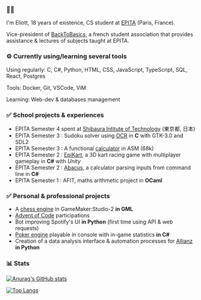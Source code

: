 ### 👋🌐
I'm Eliott, 18 years of existence, CS student at [EPITA](https://github.com/epita) (Paris, France).

Vice-president of [BackToBasics](https://github.com/orgs/BackToBasicsEpita/repositories), a french student association that provides assistance & lectures of subjects taught at EPITA.

### ⚙️ Currently using/learning several tools
Using regularly: C, C#, Python, HTML, CSS, JavaScript, TypeScript, SQL, React, Postgres

Tools: Docker, Git, VSCode, ViM

Learning: Web-dev & databases management

### ✅ School projects & experiences

- EPITA Semester 4 spent at [Shibaura Intitute of Technology](https://www.shibaura-it.ac.jp/en/) (東京都, 日本)
- EPITA Semester 3 : Sudoku solver using [OCR](https://github.com/EPITA-S3-OCR/OCR-Sudoku-Solver-S3-Project) in **C** with GTK-3.0 and SDL2
- EPITA Semester 3 : A functional [calculator](https://github.com/CapnDev-Git/ASM-Journey-S3/tree/main/Calculator) in ASM (68k)
- EPITA Semester 2 : [EpiKart](https://github.com/Team-BINBINKS/EpiKart-S2-Project), a 3D kart racing game with multiplayer gameplay in **C#** with _Unity_
- EPITA Semester 2 : [Abacus](https://github.com/CapnDev-Git/Abacus), a calculator parsing inputs from command line in **C#**
- EPITA Semester 1 : AFIT, maths arithmetic project in **OCaml**

### ✅ Personal & professional projects

- A [chess engine](https://github.com/CapnDev-Git/Chess-Engine-GML) in GameMaker:Studio-2 **in GML**
- [Advent of Code](https://github.com/CapnDev-Git/AdventOfCode) participations
- Bot improving Spotify's UI **in Python** (first time using API & web requests)
- [Poker engine](https://github.com/CapnDev-Git/PokerAI) playable in console with in-game statistics **in C#**
- Creation of a data analysis interface & automation processes for [Allianz](https://www.allianz.fr/) **in Python**

### 📊 Stats
[![Anurag's GitHub stats](https://github-readme-stats.vercel.app/api?username=CapnDev-Git&theme=radical)](https://github.com/CapnDev-Git/)

[![Top Langs](https://github-readme-stats.vercel.app/api/top-langs/?username=CapnDev-Git&theme=radical)](https://github.com/CapnDev-Git/)
